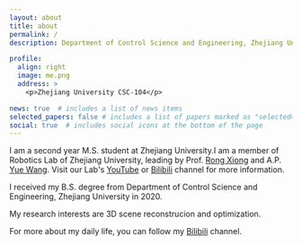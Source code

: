 ```yaml
---
layout: about
title: about
permalink: /
description: Department of Control Science and Engineering, Zhejiang University, China

profile:
  align: right
  image: me.png
  address: >
    <p>Zhejiang University CSC-104</p>

news: true  # includes a list of news items
selected_papers: false # includes a list of papers marked as "selected={true}"
social: true  # includes social icons at the bottom of the page
---
```


I am a second year M.S. student at Zhejiang University.I am a member of Robotics Lab of Zhejiang University, leading by Prof. [Rong Xiong](https://person.zju.edu.cn/rongxiong) and A.P. [Yue Wang](https://ywang-zju.github.io). Visit our Lab's [YouTube](https://www.youtube.com/channel/UCkGsUj95tueXDxf5JEhiYZQ) or [Bilibili](https://space.bilibili.com/544651460) channel for more information. 

I received my B.S. degree from Department of Control Science and Engineering, Zhejiang University in 2020.

My research interests are 3D scene reconstrucion and optimization.

For more about my daily life, you can follow my [Bilibili](https://space.bilibili.com/430587061) channel.